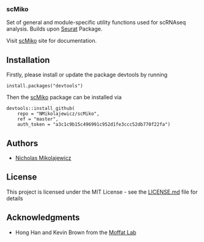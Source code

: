 ### scMiko

Set of general and module-specific utility functions used for scRNAseq analysis. Builds upon [Seurat](https://satijalab.org/seurat/) Package. 

Visit [scMiko](https://nmikolajewicz.github.io/scMiko/) site for documentation. 


## Installation

Firstly, please install or update the package devtools by running

```
install.packages("devtools")
```

Then the [scMiko](https://nmikolajewicz.github.io/scMiko/) package can be installed via

```
devtools::install_github(
    repo = "NMikolajewicz/scMiko",
    ref = "master",
    auth_token = "a3c1c9b15c496991c952d1fe3ccc52db770f22fa")
```

## Authors

* [Nicholas Mikolajewicz](https://scholar.google.ca/citations?user=LBWQMXsAAAAJ&hl=en&oi=ao)

## License

This project is licensed under the MIT License - see the [LICENSE.md](LICENSE.md) file for details

## Acknowledgments

* Hong Han and Kevin Brown from the [Moffat Lab](http://moffatlab.ccbr.utoronto.ca/)
